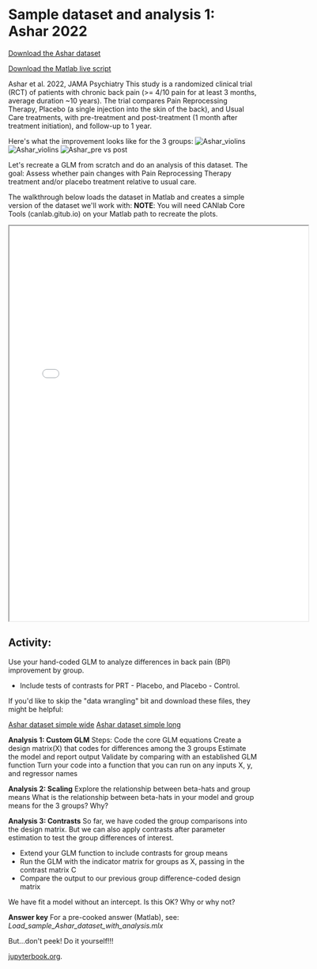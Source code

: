 # Sample dataset and analysis 1: Ashar 2022

[Download the Ashar dataset](datasets/Ashar_2022_PRT_backpain.zip)

[Download the Matlab live script](matlab_live/Load_sample_Ashar_dataset.mlx)

Ashar et al. 2022, JAMA Psychiatry
This study is a randomized clinical trial (RCT) of patients with chronic back pain (>= 4/10 pain for at least 3 months, average duration ~10 years). The trial compares Pain Reprocessing Therapy, Placebo (a single injection into the skin of the back), and Usual Care treatments, with pre-treatment and post-treatment (1 month after treatment initiation), and follow-up to 1 year.

Here's what the improvement looks like for the 3 groups:
![Ashar_violins](images/asharviolins.png)
![Ashar_violins](images/Asharviolins.png)
![Ashar_pre vs post](images/asharprepost.png)

Let's recreate a GLM from scratch and do an analysis of this dataset.
The goal: Assess whether pain changes with Pain Reprocessing Therapy treatment and/or placebo treatment relative to usual care.

The walkthrough below loads the dataset in Matlab and creates a simple version of the dataset we'll work with:
**NOTE**:  You will need CANlab Core Tools (canlab.gitub.io) on your Matlab path to recreate the plots.

<iframe src="matlab_html/Load_sample_Ashar_dataset.html" width="120%" height="800px"></iframe>

## Activity:

Use your hand-coded GLM to analyze differences in back pain (BPI) improvement by group.
- Include tests of contrasts for PRT - Placebo, and Placebo - Control.

If you'd like to skip the "data wrangling" bit and download these files, they might be helpful:

[Ashar dataset simple wide](datasets/Ashar_backpain_simple_wide.csv)
[Ashar dataset simple long](datasets/Ashar_backpain_simple_long.csv)

**Analysis 1: Custom GLM**
Steps:
Code the core GLM equations
Create a design matrix(X) that codes for differences among the 3 groups
Estimate the model and report output
Validate by comparing with an established GLM function
Turn your code into a function that you can run on any inputs X, y, and regressor names

**Analysis 2: Scaling**
Explore the relationship between beta-hats and group means
What is the relationship between beta-hats in your model and group means for the 3 groups?
Why?

**Analysis 3: Contrasts**
So far, we have coded the group comparisons into the design matrix. But we can also apply contrasts after parameter estimation to test the group differences of interest.
- Extend your GLM function to include contrasts for group means
- Run the GLM with the indicator matrix for groups as X, passing in the contrast matrix C
- Compare the output to our previous group difference-coded design matrix

We have fit a model without an intercept. Is this OK? Why or why not?

**Answer key**
For a pre-cooked answer (Matlab), see:
*Load_sample_Ashar_dataset_with_analysis.mlx*

But...don't peek! Do it yourself!!!

[jupyterbook.org](https://jupyterbook.org).
